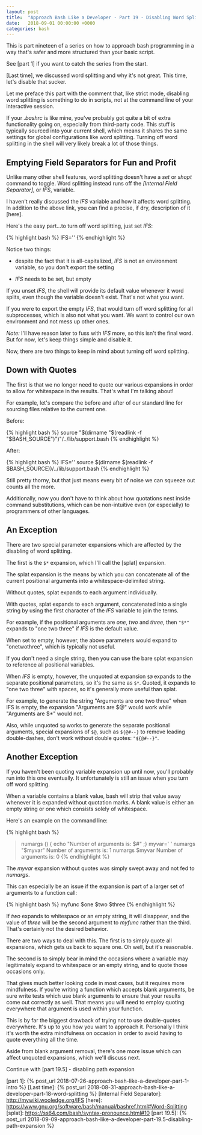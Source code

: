```yaml
---
layout: post
title:  "Approach Bash Like a Developer - Part 19 - Disabling Word Splitting"
date:   2018-09-01 00:00:00 +0000
categories: bash
---
```


This is part nineteen of a series on how to approach bash programming in
a way that's safer and more structured than your basic script.

See [part 1] if you want to catch the series from the start.

[Last time], we discussed word splitting and why it's not great.
This time, let's disable that sucker.

Let me preface this part with the comment that, like strict mode,
disabling word splitting is something to do in scripts, not at the
command line of your interactive session.

If your *.bashrc* is like mine, you've probably got quite a bit of extra
functionality going on, especially from third-party code.  This stuff is
typically sourced into your current shell, which means it shares the
same settings for global configurations like word splitting.  Turning
off word splitting in the shell will very likely break a lot of those
things.

Emptying Field Separators for Fun and Profit
--------------------------------------------

Unlike many other shell features, word splitting doesn't have a *set* or
*shopt* command to toggle.  Word splitting instead runs off the
*[Internal Field Separator]*, or *IFS*, variable.

I haven't really discussed the *IFS* variable and how it affects word
splitting.  In addition to the above link, you can find a precise, if
dry, description of it [here].

Here's the easy part...to turn off word splitting, just set *IFS*:

{% highlight bash %}
IFS=''
{% endhighlight %}

Notice two things:

-   despite the fact that it is all-capitalized, *IFS* is not an
    environment variable, so you don't export the setting

-   *IFS* needs to be set, but empty

If you unset *IFS*, the shell will provide its default value whenever it
word splits, even though the variable doesn't exist.  That's not what
you want.

If you were to export the empty *IFS*, that would turn off word
splitting for all subprocesses, which is also not what you want.  We
want to control our own environment and not mess up other ones.

*Note:* I'll have reason later to fuss with *IFS* more, so this isn't
the final word.  But for now, let's keep things simple and disable it.

Now, there are two things to keep in mind about turning off word
splitting.

Down with Quotes
----------------

The first is that we no longer need to quote our various expansions in
order to allow for whitespace in the results.  That's what I'm talking
about!

For example, let's compare the before and after of our standard line for
sourcing files relative to the current one.

Before:

{% highlight bash %}
source "$(dirname "$(readlink -f "$BASH_SOURCE")")"/../lib/support.bash
{% endhighlight %}

After:

{% highlight bash %}
IFS=''
source $(dirname $(readlink -f $BASH_SOURCE))/../lib/support.bash
{% endhighlight %}

Still pretty thorny, but that just means every bit of noise we can
squeeze out counts all the more.

Additionally, now you don't have to think about how quotations nest
inside command substitutions, which can be non-intuitive even (or
especially) to programmers of other languages.

An Exception
------------

There are two special parameter expansions which are affected by the
disabling of word splitting.

The first is the `$*` expansion, which I'll call the [splat] expansion.

The splat expansion is the means by which you can concatenate all of the
current positional arguments into a whitespace-delimited string.

Without quotes, splat expands to each argument individually.

With quotes, splat expands to each argument, concatenated into a single
string by using the first character of the *IFS* variable to join the
terms.

For example, if the positional arguments are *one*, *two* and *three*,
then `"$*"` expands to "one two three" if *IFS* is the default value.

When set to empty, however, the above parameters would expand to
"onetwothree", which is typically not useful.

If you don't need a single string, then you can use the bare splat
expansion to reference all positional variables.

When *IFS* is empty, however, the unquoted at expansion `$@` expands to
the separate positional parameters, so it's the same as `$*`.  Quoted,
it expands to "one two three" with spaces, so it's generally more useful
than splat.

For example, to generate the string "Arguments are one two three" when
IFS is empty, the expansion "Arguments are $@" would work while
"Arguments are $*" would not.

Also, while unquoted `$@` works to generate the separate positional
arguments, special expansions of `$@`, such as `${@#--}` to remove
leading double-dashes, don't work without double quotes: `"${@#--}"`.

Another Exception
-----------------

If you haven't been quoting variable expansion up until now, you'll
probably run into this one eventually.  It unfortunately is still an
issue when you turn off word splitting.

When a variable contains a blank value, bash will strip that value away
whenever it is expanded without quotation marks.  A blank value is
either an empty string or one which consists solely of whitespace.

Here's an example on the command line:

{% highlight bash %}
> numargs () { echo "Number of arguments is: $#" ;}
> myvar=' '
> numargs "$myvar"
Number of arguments is: 1
> numargs $myvar
Number of arguments is: 0
{% endhighlight %}

The *myvar* expansion without quotes was simply swept away and not fed
to *numargs*.

This can especially be an issue if the expansion is part of a larger set
of arguments to a function call:

{% highlight bash %}
myfunc $one $two $three
{% endhighlight %}

If *two* expands to whitespace or an empty string, it will disappear,
and the value of *three* will be the second argument to *myfunc* rather
than the third.  That's certainly not the desired behavior.

There are two ways to deal with this.  The first is to simply quote all
expansions, which gets us back to square one.  Oh well, but it's
reasonable.

The second is to simply bear in mind the occasions where a variable may
legitimately expand to whitespace or an empty string, and to quote those
occasions only.

That gives much better looking code in most cases, but it requires more
mindfulness.  If you're writing a function which accepts blank
arguments, be sure write tests which use blank arguments to ensure that
your results come out correctly as well.  That means you will need to
employ quoting everywhere that argument is used within your function.

This is by far the biggest drawback of trying not to use double-quotes
everywhere.  It's up to you how you want to approach it.  Personally I
think it's worth the extra mindfulness on occasion in order to avoid
having to quote everything all the time.

Aside from blank argument removal, there's one more issue which can
affect unquoted expansions, which we'll discuss next.

Continue with [part 19.5] - disabling path expansion

  [part 1]:       {% post_url 2018-07-26-approach-bash-like-a-developer-part-1-intro                      %}
  [Last time]:    {% post_url 2018-08-31-approach-bash-like-a-developer-part-18-word-splitting            %}
  [Internal Field Separator]: http://mywiki.wooledge.org/IFS
  [here]:         https://www.gnu.org/software/bash/manual/bashref.html#Word-Splitting
  [splat]:        https://ss64.com/bash/syntax-pronounce.html#10
  [part 19.5]:      {% post_url 2018-09-09-approach-bash-like-a-developer-part-19.5-disabling-path-expansion %}

